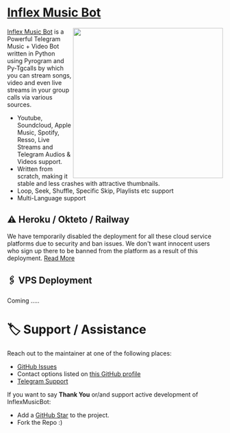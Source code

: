 # [Inflex Music Bot](https://github.com/TeamInflex/InflexMusicBot)

<img src="https://te.legra.ph/file/692d2cb567251ababf3f8.jpg" align="right" width="350" height="350"/>




[Inflex Music Bot](https://github.com/TeamInflex/InflexMusicBot) is a Powerful Telegram Music + Video Bot written in Python using Pyrogram and Py-Tgcalls by which you can stream songs, video and even live streams in your group calls via various sources.

* Youtube, Soundcloud, Apple Music, Spotify, Resso, Live Streams and Telegram Audios & Videos support.
* Written from scratch, making it stable and less crashes with attractive thumbnails.
* Loop, Seek, Shuffle, Specific Skip, Playlists etc support
* Multi-Language support


## ⚠️ Heroku / Okteto / Railway

We have temporarily disabled the deployment for  all these cloud service platforms due to security and ban issues. We don't want innocent users who sign up there to be banned from the platform as a result of this deployment. [Read More](https://t.me/TheYukki/2541)


## 🖇 VPS Deployment

Coming .....


# 🏷 Support / Assistance

Reach out to the maintainer at one of the following places:

- [GitHub Issues](https://github.com/TeamInflex/InflexMusicBot/issues/new?assignees=&labels=question&template=SUPPORT_QUESTION.md&title=support%3A+)
- Contact options listed on [this GitHub profile](https://github.com/TeamInflex)
- [Telegram Support](https://t.me/InflexSupport)

If you want to say **Thank You** or/and support active development of InflexMusicBot:

- Add a [GitHub Star](https://github.com/TeamInflex/InflexMusicBot) to the project.
- Fork the Repo :)
